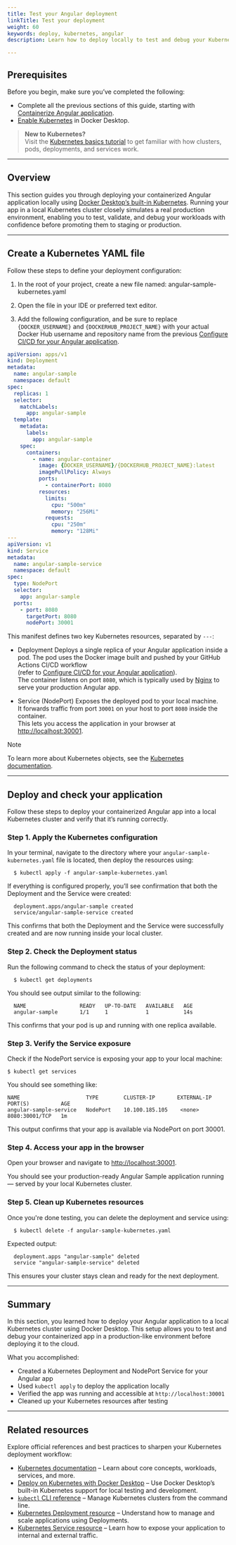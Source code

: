 ```yaml
---
title: Test your Angular deployment
linkTitle: Test your deployment
weight: 60
keywords: deploy, kubernetes, angular
description: Learn how to deploy locally to test and debug your Kubernetes deployment

---
```


## Prerequisites

Before you begin, make sure you’ve completed the following:
- Complete all the previous sections of this guide, starting with [Containerize Angular application](containerize.md).
- [Enable Kubernetes](/manuals/desktop/features/kubernetes.md#install-and-turn-on-kubernetes) in Docker Desktop.

> **New to Kubernetes?**  
> Visit the [Kubernetes basics tutorial](https://kubernetes.io/docs/tutorials/kubernetes-basics/) to get familiar with how clusters, pods, deployments, and services work.

---

## Overview

This section guides you through deploying your containerized Angular application locally using [Docker Desktop’s built-in Kubernetes](/desktop/kubernetes/). Running your app in a local Kubernetes cluster closely simulates a real production environment, enabling you to test, validate, and debug your workloads with confidence before promoting them to staging or production.

---

## Create a Kubernetes YAML file

Follow these steps to define your deployment configuration:

1. In the root of your project, create a new file named: angular-sample-kubernetes.yaml

2. Open the file in your IDE or preferred text editor.

3. Add the following configuration, and be sure to replace `{DOCKER_USERNAME}` and `{DOCKERHUB_PROJECT_NAME}` with your actual Docker Hub username and repository name from the previous [Configure CI/CD for your Angular application](configure-ci-cd.md).


```yaml
apiVersion: apps/v1
kind: Deployment
metadata:
  name: angular-sample
  namespace: default
spec:
  replicas: 1
  selector:
    matchLabels:
      app: angular-sample
  template:
    metadata:
      labels:
        app: angular-sample
    spec:
      containers:
        - name: angular-container
          image: {DOCKER_USERNAME}/{DOCKERHUB_PROJECT_NAME}:latest
          imagePullPolicy: Always
          ports:
            - containerPort: 8080
          resources:
            limits:
              cpu: "500m"
              memory: "256Mi"
            requests:
              cpu: "250m"
              memory: "128Mi"
---
apiVersion: v1
kind: Service
metadata:
  name: angular-sample-service
  namespace: default
spec:
  type: NodePort
  selector:
    app: angular-sample
  ports:
    - port: 8080
      targetPort: 8080
      nodePort: 30001
```

This manifest defines two key Kubernetes resources, separated by `---`:

- Deployment
  Deploys a single replica of your Angular application inside a pod. The pod uses the Docker image built and pushed by your GitHub Actions CI/CD workflow  
  (refer to [Configure CI/CD for your Angular application](configure-ci-cd.md)).  
  The container listens on port `8080`, which is typically used by [Nginx](https://nginx.org/en/docs/) to serve your production Angular app.

- Service (NodePort) 
  Exposes the deployed pod to your local machine.  
  It forwards traffic from port `30001` on your host to port `8080` inside the container.  
  This lets you access the application in your browser at [http://localhost:30001](http://localhost:30001).

> [!NOTE]
> To learn more about Kubernetes objects, see the [Kubernetes documentation](https://kubernetes.io/docs/home/).

---

## Deploy and check your application

Follow these steps to deploy your containerized Angular app into a local Kubernetes cluster and verify that it’s running correctly.

### Step 1. Apply the Kubernetes configuration

In your terminal, navigate to the directory where your `angular-sample-kubernetes.yaml` file is located, then deploy the resources using:

```console
  $ kubectl apply -f angular-sample-kubernetes.yaml
```

If everything is configured properly, you’ll see confirmation that both the Deployment and the Service were created:

```shell
  deployment.apps/angular-sample created
  service/angular-sample-service created
```
   
This confirms that both the Deployment and the Service were successfully created and are now running inside your local cluster.

### Step 2. Check the Deployment status

Run the following command to check the status of your deployment:
   
```console
  $ kubectl get deployments
```

You should see output similar to the following:

```shell
  NAME                 READY   UP-TO-DATE   AVAILABLE   AGE
  angular-sample       1/1     1            1           14s
```

This confirms that your pod is up and running with one replica available.

### Step 3. Verify the Service exposure

Check if the NodePort service is exposing your app to your local machine:

```console
$ kubectl get services
```

You should see something like:

```shell
NAME                     TYPE        CLUSTER-IP       EXTERNAL-IP   PORT(S)          AGE
angular-sample-service   NodePort    10.100.185.105    <none>        8080:30001/TCP   1m
```

This output confirms that your app is available via NodePort on port 30001.

### Step 4. Access your app in the browser

Open your browser and navigate to [http://localhost:30001](http://localhost:30001).

You should see your production-ready Angular Sample application running — served by your local Kubernetes cluster.

### Step 5. Clean up Kubernetes resources

Once you're done testing, you can delete the deployment and service using:

```console
  $ kubectl delete -f angular-sample-kubernetes.yaml
```

Expected output:

```shell
  deployment.apps "angular-sample" deleted
  service "angular-sample-service" deleted
```

This ensures your cluster stays clean and ready for the next deployment.
   
---

## Summary

In this section, you learned how to deploy your Angular application to a local Kubernetes cluster using Docker Desktop. This setup allows you to test and debug your containerized app in a production-like environment before deploying it to the cloud.

What you accomplished:

- Created a Kubernetes Deployment and NodePort Service for your Angular app  
- Used `kubectl apply` to deploy the application locally  
- Verified the app was running and accessible at `http://localhost:30001`  
- Cleaned up your Kubernetes resources after testing

---

## Related resources

Explore official references and best practices to sharpen your Kubernetes deployment workflow:

- [Kubernetes documentation](https://kubernetes.io/docs/home/) – Learn about core concepts, workloads, services, and more.  
- [Deploy on Kubernetes with Docker Desktop](/manuals/desktop/features/kubernetes.md) – Use Docker Desktop’s built-in Kubernetes support for local testing and development.
- [`kubectl` CLI reference](https://kubernetes.io/docs/reference/kubectl/) – Manage Kubernetes clusters from the command line.  
- [Kubernetes Deployment resource](https://kubernetes.io/docs/concepts/workloads/controllers/deployment/) – Understand how to manage and scale applications using Deployments.  
- [Kubernetes Service resource](https://kubernetes.io/docs/concepts/services-networking/service/) – Learn how to expose your application to internal and external traffic.